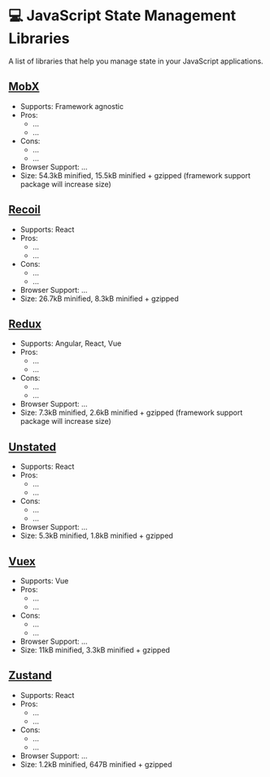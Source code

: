 # 💻 JavaScript State Management Libraries
A list of libraries that help you manage state in your JavaScript applications. 

## [MobX](https://github.com/mobxjs/mobx)

* Supports: Framework agnostic
* Pros:
  * ...
  * ...
* Cons:
  * ...
  * ...
* Browser Support: ...
* Size: 54.3kB minified, 15.5kB minified + gzipped (framework support package will increase size)


## [Recoil](https://github.com/facebookexperimental/Recoil)

* Supports: React
* Pros:
  * ...
  * ...
* Cons:
  * ...
  * ...
* Browser Support: ...
* Size: 26.7kB minified, 8.3kB minified + gzipped

## [Redux](https://github.com/reduxjs/redux)

* Supports: Angular, React, Vue
* Pros:
  * ...
  * ...
* Cons:
  * ...
  * ...
* Browser Support: ...
* Size: 7.3kB minified, 2.6kB minified + gzipped (framework support package will increase size)

## [Unstated](https://github.com/jamiebuilds/unstated)

* Supports: React
* Pros:
  * ...
  * ...
* Cons:
  * ...
  * ...
* Browser Support: ...
* Size: 5.3kB minified, 1.8kB minified + gzipped


## [Vuex](https://github.com/vuejs/vuex)

* Supports: Vue
* Pros:
  * ...
  * ...
* Cons:
  * ...
  * ...
* Browser Support: ...
* Size: 11kB minified, 3.3kB minified + gzipped

## [Zustand](https://github.com/react-spring/zustand)

* Supports: React
* Pros:
  * ...
  * ...
* Cons:
  * ...
  * ...
* Browser Support: ...
* Size: 1.2kB minified, 647B minified + gzipped

